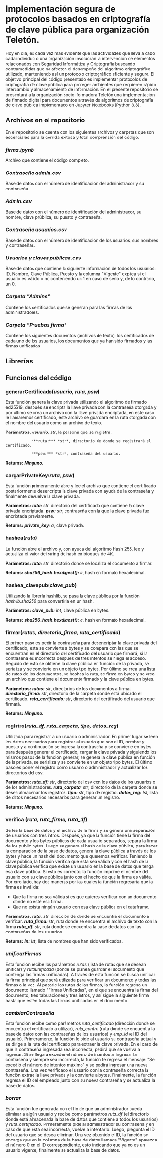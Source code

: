# Implementación segura de protocolos basados en criptografía de clave pública para organización Teletón.

Hoy en día, es cada vez más evidente que las actividades que lleva a cabo cada individuo o una organización involucran la intervención de elementos relacionados con Seguridad Informática y Criptografía buscando contramedidas que no afecten el desempeño del algoritmo criptográfico utilizado, manteniendo así un protocolo criptográfico eficiente y seguro. El objetivo principal del código presentado es implementar protocolos de criptografía de clave pública para proteger ambientes que requieren rápido intercambio y almacenamiento de información. En el presente repositorio se presentará a la organización socio-formadora Teletón una implementación de firmado digital para documentos a través de algoritmos de criptografía de clave pública implementado en Jupyter Notebooks (Python 3.3).

## Archivos en el repositorio
En el repositorio se cuenta con los siguientes archivos y carpetas que son escenciales para la corrida exitosa y total comprensión del código.
### *firma.ipynb*
Archivo que contiene el código completo.

### *Contraseña admin.csv*
Base de datos con el número de identificación del administrador y su contraseña.

### *Admin.csv*
Base de datos con el número de identificación del administrador, su nombre, clave prública, su puesto y contraseña.

### *Contraseña usuarios.csv*
Base de datos con el número de identificación de los usuarios, sus nombres y contraseñas.

### *Usuarios y claves publicas.csv*
Base de datos que contiene la siguiente información de todos los usuarios: ID, Nombre, Clave Pública, Puesto y la columna "Vigente" explica si el usuario es válido o no conteniendo un 1 en caso de serlo y, de lo contrario, un 0.

### *Carpeta "Admins"*
Contiene los certificados que se generan para las firmas de los administradores.

### *Carpeta "Pruebas firma"*
Contiene los siguientes docuemtos (archivos de texto): los certificados de cada uno de los usuarios, los documentos que ya han sido firmados y las firmas unificadas

## **Librerías**

## **Funciones del código**

### generarCertificado(*usuario, ruta, psw*)

Esta función genera la clave privada utilizando el algoritmo de firmado ed25519, después se encripta la llave privada con la contraseña otorgada y por último se crea un archivo con la llave privada encriptada, en este caso le llamaremos certificado, este archivo se guardará en la ruta otorgada con el nombre del usuario como un archivo de texto. 

**Parámetros:** ***usuario:*** *str*, la persona que se registra. 

                ***ruta:*** *str*, directorio de donde se registrará el certificado.

                ***psw:*** *str*, contraseña del usuario.
                
**Returns:** ***Ninguno.***

### cargarPrivateKey(*ruta, psw*)
Esta función primeramente abre y lee el archivo que contiene el certificado posteriormente desencripta la clave privada con ayuda de la contraseña y finalmente devuelve la clave privada.

**Parámetros:** ***ruta:*** *str*, directorio del certificado que contiene la clave privada encriptada.
                ***psw:*** *str*, contraseña con la que la clave privada fue encriptada previamente.
                
**Returns:** ***private_key:*** *a*, clave privada.

### hashea(*ruta*)
La función abre el archivo y, con ayuda del algoritmo Hash 256, lee y actualiza el valor del string de hash en bloques de 4K.

**Parámetros:** ***ruta:*** *str*, directorio donde se localiza el documento a firmar.
                
**Returns:** ***sha256_hash.hexdigest():*** *a*, hash en formato hexadecimal.

### hashea_clavepub(*clave_pub*)

Utilizando la librería hashlib, se pasa la clave pública por la función *hashlib.sha256* para convertirla en un hash.

**Parámetros:** ***clave_pub:*** *int*, clave pública en bytes. 
                
**Returns:** ***sha256_hash.hexdigest():*** *a*, hash en formato hexadecimal.

### firmar(*rutas, directorio_firma, ruta_certificado*)

El primer paso es pedir la contraseña para desencriptar la clave privada del certificado, esta se convierte a bytes y se compara con las que se encuentran en el directorio del certificado del usuario que firmará, si la contraseña es incorrecta después de tres intentos se niega el acceso. Seguido de esto se obtiene la clave pública en función de la privada, se serializa y se convierte en un objeto tipo bytes. Por último se crea una lista de rutas de los documentos, se hashea la ruta, se firma en bytes y se crea un archivo que contiene el documento firmado y la clave pública en bytes.

**Parámetros:** ***rutas:*** *str*, directorios de los documentos a firmar.
                ***directorio_firma:*** *str*, directorio de la carpeta donde está ubicado el certificado.
                ***ruta_certificado:*** *str*, directorio del certificado del usuario que firmará.
                
**Returns:** ***Ninguno.***

### registro(*ruta_df, ruta_carpeta, tipo, datos_reg*)

Utilizada para registrar a un usuario o administrador. En primer lugar se leen los datos necesarios para registrar al usuario que son el ID, nombre y puesto y a continuación se ingresa la contraseña y se convierte en bytes para después generar el certificado, cargar la clave privada y siguiendo los mismos pasos de la función generar, se genera la clave pública en función de la privada, se serializa y se convierte en un objeto tipo bytes. El último paso es poner el registro como usuario o administrador y actualizar los directorios del csv.

**Parámetros:** ***ruta_df:*** *str*, directorio del csv con los datos de los usuarios o de los administradores.
                ***ruta_carpeta:*** *str*, directorio de la carpeta donde se desea almacenar los registros.
                ***tipo:*** *str*, tipo de registro.
                ***datos_reg:*** *lst*, lista de datos necesarios necesarios para generar un registro.
                
**Returns:** ***Ninguno.***

### verifica (*ruta, ruta_firma, ruta_df*)

Se lee la base de datos y el archivo de la firma y se genera una separación de usuarios con tres intros. Después, ya que la función tiene la firma del documento y los bytes públicos de cada usuario separados, separa la  firma de los public bytes. Luego se genera el hash de la clave pública, para hacer la comparación de la base de datos, genera la clave pública  a través de los bytes y hace un hash del documento que queremos verificar. Teniendo la clave pública, la función verifica que esta sea válida y con el hash de la clave pública verifica que existe un usuario en la base de datos que tenga esa clave pública. Si esto es correcto, la función imprime el nombre del usuario con su clave pública junto con el hecho de que la firma es válida. Por otro lado, hay dos maneras por las cuales la función regresaría que la firma es inválida:
- Que la firma no sea válida si es que quieres verificar con un documento donde no esté esa firma.
- Que no exista ningún usuario con esa clave pública en el dataframe.

**Parámetros:** ***ruta:*** *str*, dirección de donde se encuentra el documento a verificar.
                ***ruta_firma:*** *str*, ruta donde se encuentra el archivo de texto con la firma
                ***ruta_df:*** *str*, ruta donde se encuentra la base de datos con las contraseñas de los usuarios
                
**Returns:** ***ln:*** *lst*, lista de nombres que han sido verificados.

### *unificarFirmas*
Esta función recibe los parámetros *rutas* (lista de rutas que se desean unificar) y *rutaunificada* (donde se planea guardar el documento que contenga las firmas unificadas). A través de esta función se busca unificar la firma principal que será utilizada para verificar un documento y todas las firmas a la vez. Al pasarle las rutas de las firmas, la función  regresa un documento llamado "Firmas Unificadas", en el que se encuentra la firma del documento, tres tabulaciones y tres intros, y así sigue la siguiente firma hasta que estén todas las firmas unificadas en el documento.

### *cambiarContraseña*
Esta función recibe como parámetros *ruta_certificado* (dirección donde se encuentra el certificado a utilizar), *ruta_contra* (ruta donde se encuentra la base de datos con las contraseñas de los usuarios) y *emp_id* (el ID del usuario). Primeramente, la función le pide al usuario su contraseña actual y se dirige a la ruta del certificado para extraer la clave privada. En el caso de que la contraseña ingresada sea incorrecta, pedirá que se vuelva a ingresar. Si se llega a exceder el número de intentos al ingresar la contraseña y siempre sea incorrecta, la función te regresa el mensaje: "Se excedió el número de intentos máximo" y se pedirá ingresar una nueva contraseña. Una vez verificado el usuario con la contraseña correcta la función extrae la llave privada y la convierte a bytes. Finalmente, la función regresa el ID del empleado junto con su nueva contraseña y se actualiza la base de datos. 

### *borrar*
Esta función fue generada con el fin de que un administrador pueda eliminar a algún usuario y recibe como parámetros *ruta_df* (el directorio donde está almacenada la base de datos que contiene a todos los usuarios) y *ruta_certificado*. Primeramente pide al administrador su contraseña y en caso de que esta sea incorrecta, vuelve a intentarlo. Luego, pregunta el ID del usuario que se desea eliminar. Una vez obtenido el ID, la función se encarga que en la columna de la base de datos llamada "Vigente" aparezca el número 0 en el ID correspondiente, esto indicando que ya no es un usuario vigente, finalmente se actualiza la base de datos.
